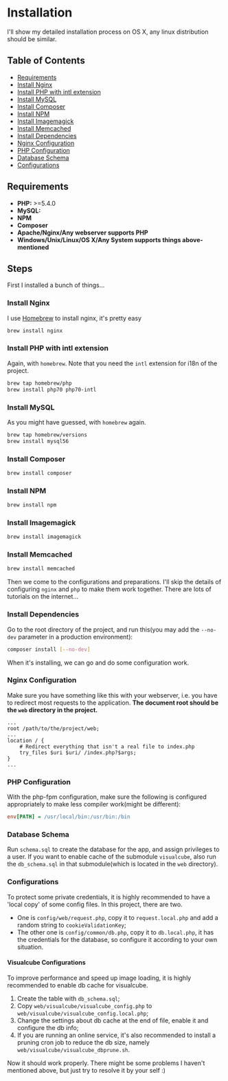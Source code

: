 Installation
============

I'll show my detailed installation process on OS X, any linux distribution should be similar.

Table of Contents
--------------------

 - [Requirements](#requirements)
 - [Install Nginx](#install-nginx)
 - [Install PHP with intl extension](#install-php-with-intl-extension)
 - [Install MySQL](#install-mysql)
 - [Install Composer](#install-composer)
 - [Install NPM](#install-npm)
 - [Install Imagemagick](#install-imagemagick)
 - [Install Memcached](#install-memcached)
 - [Install Dependencies](#install-dependencies)
 - [Nginx Configuration](#nginx-configuration)
 - [PHP Configuration](#php-configuration)
 - [Database Schema](#database-schema)
 - [Configurations](#configurations)

## Requirements

 - **PHP:** >=5.4.0
 - **MySQL:**
 - **NPM**
 - **Composer**
 - **Apache/Nginx/Any webserver supports PHP**
 - **Windows/Unix/Linux/OS X/Any System supports things above-mentioned**

## Steps

First I installed a bunch of things...

### Install Nginx

I use [Homebrew][] to install nginx, it's pretty easy

```bash
brew install nginx
```

### Install PHP with intl extension

Again, with `homebrew`. Note that you need the `intl` extension for i18n of the project.

```bash
brew tap homebrew/php
brew install php70 php70-intl
```

### Install MySQL

As you might have guessed, with `homebrew` again.

```bash
brew tap homebrew/versions
brew install mysql56
```

### Install Composer

```bash
brew install composer
```

### Install NPM

```bash
brew install npm
```

### Install Imagemagick

```bash
brew install imagemagick
```

### Install Memcached

```bash
brew install memcached
```

Then we come to the configurations and preparations. I'll skip the details of configuring `nginx` and `php` to make them work together. There are lots of tutorials on the internet...

### Install Dependencies

Go to the root directory of the project, and run this(you may add the `--no-dev` parameter in a production environment): 

```bash
composer install [--no-dev]
```

When it's installing, we can go and do some configuration work.

### Nginx Configuration

Make sure you have something like this with your webserver, i.e. you have to redirect most requests to the application. **The document root should be the `web` directory in the project.**

```nginx
...
root /path/to/the/project/web;
...
location / {
    # Redirect everything that isn't a real file to index.php
    try_files $uri $uri/ /index.php?$args;
}
...
```

### PHP Configuration

With the php-fpm configuration, make sure the following is configured appropriately to make less compiler work(might be different):

```ini
env[PATH] = /usr/local/bin:/usr/bin:/bin
```

### Database Schema

Run `schema.sql` to create the database for the app, and assign privileges to a user.
If you want to enable cache of the submodule `visualcube`, also run the `db_schema.sql` in that submodule(which is located in the `web` directory).

### Configurations

To protect some private credentials, it is highly recommended to have a 'local copy' of some config files. In this project, there are two.

 - One is `config/web/request.php`, copy it to `request.local.php` and add a random string to `cookieValidationKey`;
 - The other one is `config/common/db.php`, copy it to `db.local.php`, it has the credentials for the database, so configure it according to your own situation.

#### Visualcube Configurations

To improve performance and speed up image loading, it is highly recommended to enable db cache for visualcube.

 1. Create the table with `db_schema.sql`;
 2. Copy `web/visualcube/visualcube_config.php` to `web/visualcube/visualcube_config.local.php`;
 3. Change the settings about db cache at the end of file, enable it and configure the db info;
 4. If you are running an online service, it's also recommended to install a pruning cron job to reduce the db size, namely `web/visualcube/visualcube_dbprune.sh`.

Now it should work properly. There might be some problems I haven't mentioned above, but just try to resolve it by your self :)


[Homebrew]: http://brew.sh